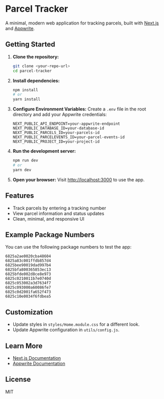 # Parcel Tracker

A minimal, modern web application for tracking parcels, built with [Next.js](https://nextjs.org) and [Appwrite](https://appwrite.io/).

## Getting Started

1. **Clone the repository:**
   ```bash
   git clone <your-repo-url>
   cd parcel-tracker
   ```

2. **Install dependencies:**
   ```bash
   npm install
   # or
   yarn install
   ```

3. **Configure Environment Variables:**
   Create a `.env` file in the root directory and add your Appwrite credentials:
   ```env
   NEXT_PUBLIC_API_ENDPOINT=your-appwrite-endpoint
   NEXT_PUBLIC_DATABASE_ID=your-database-id
   NEXT_PUBLIC_PARCELS_ID=your-parcels-id
   NEXT_PUBLIC_PARCELEVENTS_ID=your-parcel-events-id
   NEXT_PUBLIC_PROJECT_ID=your-project-id
   ```

4. **Run the development server:**
   ```bash
   npm run dev
   # or
   yarn dev
   ```

5. **Open your browser:**
   Visit [http://localhost:3000](http://localhost:3000) to use the app.

## Features
- Track parcels by entering a tracking number
- View parcel information and status updates
- Clean, minimal, and responsive UI

## Example Package Numbers
You can use the following package numbers to test the app:

```
6825a2ae0020cba48604
6825a83c001ffdb857d4
6825bee90019dad997b4
6825bfa800365853ec13
6825bfde002d8ce8e973
6825c0210011b7e0740d
6825c053002a3d7634f7
6825c093000a60086fe7
6825c0d2001fa652f473
6825c10e0034f6fdbea5
```

## Customization
- Update styles in `styles/Home.module.css` for a different look.
- Update Appwrite configuration in `utils/config.js`.

## Learn More
- [Next.js Documentation](https://nextjs.org/docs)
- [Appwrite Documentation](https://appwrite.io/docs)

## License
MIT

